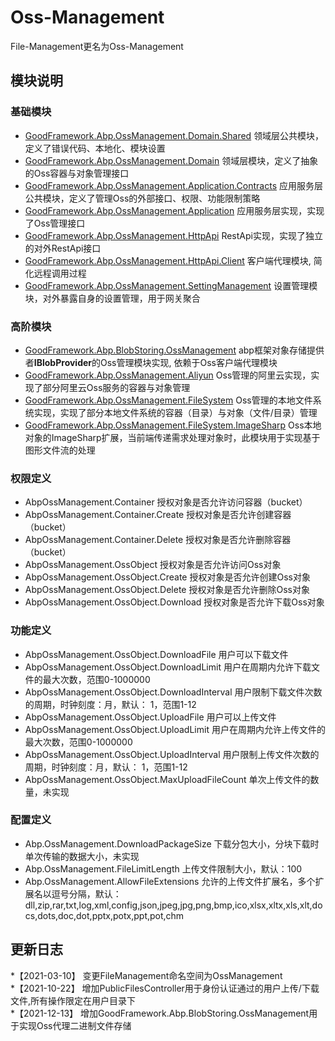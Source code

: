 # Oss-Management

File-Management更名为Oss-Management  

## 模块说明

### 基础模块

* [GoodFramework.Abp.OssManagement.Domain.Shared](./GoodFramework.Abp.OssManagement.Domain.Shared)					领域层公共模块，定义了错误代码、本地化、模块设置  
* [GoodFramework.Abp.OssManagement.Domain](./GoodFramework.Abp.OssManagement.Domain)								领域层模块，定义了抽象的Oss容器与对象管理接口  
* [GoodFramework.Abp.OssManagement.Application.Contracts](./GoodFramework.Abp.OssManagement.Application.Contracts)	应用服务层公共模块，定义了管理Oss的外部接口、权限、功能限制策略  
* [GoodFramework.Abp.OssManagement.Application](./GoodFramework.Abp.OssManagement.Application)						应用服务层实现，实现了Oss管理接口  
* [GoodFramework.Abp.OssManagement.HttpApi](./GoodFramework.Abp.OssManagement.HttpApi)								RestApi实现，实现了独立的对外RestApi接口  
* [GoodFramework.Abp.OssManagement.HttpApi.Client](./GoodFramework.Abp.OssManagement.HttpApi.Client)				客户端代理模块, 简化远程调用过程  
* [GoodFramework.Abp.OssManagement.SettingManagement](./GoodFramework.Abp.OssManagement.SettingManagement)			设置管理模块，对外暴露自身的设置管理，用于网关聚合  

### 高阶模块

* [GoodFramework.Abp.BlobStoring.OssManagement](./GoodFramework.Abp.BlobStoring.OssManagement)						abp框架对象存储提供者**IBlobProvider**的Oss管理模块实现, 依赖于Oss客户端代理模块  
* [GoodFramework.Abp.OssManagement.Aliyun](./GoodFramework.Abp.OssManagement.Aliyun)									Oss管理的阿里云实现，实现了部分阿里云Oss服务的容器与对象管理  
* [GoodFramework.Abp.OssManagement.FileSystem](./GoodFramework.Abp.OssManagement.FileSystem)							Oss管理的本地文件系统实现，实现了部分本地文件系统的容器（目录）与对象（文件/目录）管理  
* [GoodFramework.Abp.OssManagement.FileSystem.ImageSharp](./GoodFramework.Abp.OssManagement.FileSystem.ImageSharp)	Oss本地对象的ImageSharp扩展，当前端传递需求处理对象时，此模块用于实现基于图形文件流的处理   

### 权限定义

* AbpOssManagement.Container						授权对象是否允许访问容器（bucket）
* AbpOssManagement.Container.Create					授权对象是否允许创建容器（bucket）
* AbpOssManagement.Container.Delete					授权对象是否允许删除容器（bucket）
* AbpOssManagement.OssObject						授权对象是否允许访问Oss对象
* AbpOssManagement.OssObject.Create					授权对象是否允许创建Oss对象
* AbpOssManagement.OssObject.Delete					授权对象是否允许删除Oss对象
* AbpOssManagement.OssObject.Download				授权对象是否允许下载Oss对象

### 功能定义

* AbpOssManagement.OssObject.DownloadFile			用户可以下载文件
* AbpOssManagement.OssObject.DownloadLimit			用户在周期内允许下载文件的最大次数，范围0-1000000
* AbpOssManagement.OssObject.DownloadInterval		用户限制下载文件次数的周期，时钟刻度：月，默认： 1，范围1-12
* AbpOssManagement.OssObject.UploadFile				用户可以上传文件
* AbpOssManagement.OssObject.UploadLimit			用户在周期内允许上传文件的最大次数，范围0-1000000
* AbpOssManagement.OssObject.UploadInterval			用户限制上传文件次数的周期，时钟刻度：月，默认： 1，范围1-12
* AbpOssManagement.OssObject.MaxUploadFileCount		单次上传文件的数量，未实现

### 配置定义

* Abp.OssManagement.DownloadPackageSize				下载分包大小，分块下载时单次传输的数据大小，未实现
* Abp.OssManagement.FileLimitLength					上传文件限制大小，默认：100
* Abp.OssManagement.AllowFileExtensions				允许的上传文件扩展名，多个扩展名以逗号分隔，默认：dll,zip,rar,txt,log,xml,config,json,jpeg,jpg,png,bmp,ico,xlsx,xltx,xls,xlt,docs,dots,doc,dot,pptx,potx,ppt,pot,chm

## 更新日志

*【2021-03-10】 变更FileManagement命名空间为OssManagement  
*【2021-10-22】	增加PublicFilesController用于身份认证通过的用户上传/下载文件,所有操作限定在用户目录下  
*【2021-12-13】	增加GoodFramework.Abp.BlobStoring.OssManagement用于实现Oss代理二进制文件存储  
